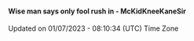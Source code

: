 #### Wise man says only fool rush in - McKidKneeKaneSir
Updated on 01/07/2023 - 08:10:34 (UTC) Time Zone
